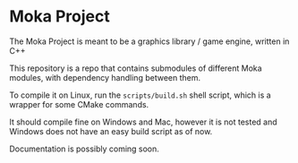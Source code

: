 # Moka Project

The Moka Project is meant to be a graphics library / game engine, written in C++

This repository is a repo that contains submodules of different Moka modules, with dependency handling between them.

To compile it on Linux, run the `scripts/build.sh` shell script, which is a wrapper for some CMake commands.

It should compile fine on Windows and Mac, however it is not tested and Windows does not have an easy build script as of now.

Documentation is possibly coming soon.
